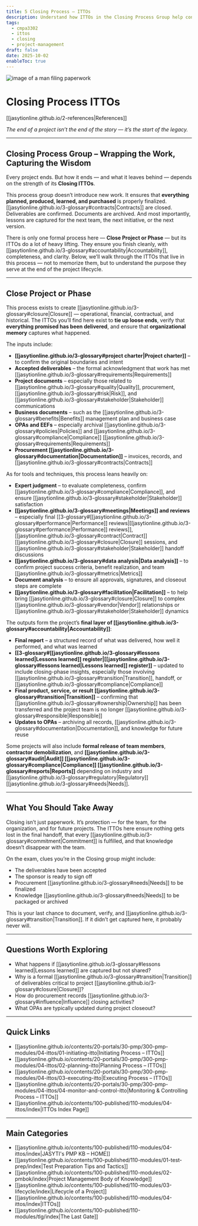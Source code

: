 ```yaml
---
title: 5 Closing Process – ITTOs
description: Understand how ITTOs in the Closing Process Group help consolidate, finalize, and hand off project knowledge, deliverables, and [[3-glossary#documentation|Documentation]].
tags:
  - cmpa3302
  - ittos
  - closing
  - project-management
draft: false
date: 2025-10-02
enableToc: true
---
```

![image of a man filing paperwork](jasytionline.github.io/assets/images/modules/closing-itto.png)
# Closing Process ITTOs  
[[jasytionline.github.io/2-references|References]]  

*The end of a project isn’t the end of the story — it’s the start of the legacy.*

---

## Closing Process Group – Wrapping the Work, Capturing the Wisdom

Every project ends. But how it ends — and what it leaves behind — depends on the strength of its **Closing ITTOs**.

This process group doesn’t introduce new work. It ensures that **everything planned, produced, learned, and purchased** is properly finalized. [[jasytionline.github.io/3-glossary#contracts|Contracts]] are closed. Deliverables are confirmed. Documents are archived. And most importantly, lessons are captured for the next team, the next initiative, or the next version.

There is only one formal process here — **Close Project or Phase** — but its ITTOs do a lot of heavy lifting. They ensure you finish cleanly, with [[jasytionline.github.io/3-glossary#accountability|Accountability]], completeness, and clarity. Below, we’ll walk through the ITTOs that live in this process — not to memorize them, but to understand the purpose they serve at the end of the project lifecycle.

---

## Close Project or Phase

This process exists to create [[jasytionline.github.io/3-glossary#closure|Closure]] — operational, financial, contractual, and historical. The ITTOs you’ll find here exist to **tie up loose ends**, verify that **everything promised has been delivered**, and ensure that **organizational memory** captures what happened.

The inputs include:
- **[[jasytionline.github.io/3-glossary#project charter|Project charter]]** – to confirm the original boundaries and intent
- **Accepted deliverables** – the formal acknowledgment that work has met [[jasytionline.github.io/3-glossary#requirements|Requirements]]
- **Project documents** – especially those related to [[jasytionline.github.io/3-glossary#quality|Quality]], procurement, [[jasytionline.github.io/3-glossary#risk|Risk]], and [[jasytionline.github.io/3-glossary#stakeholder|Stakeholder]] communications
- **Business documents** – such as the [[jasytionline.github.io/3-glossary#benefits|Benefits]] management plan and business case
- **OPAs and EEFs** – especially archival [[jasytionline.github.io/3-glossary#policies|Policies]] and [[jasytionline.github.io/3-glossary#compliance|Compliance]] [[jasytionline.github.io/3-glossary#requirements|Requirements]]
- **Procurement [[jasytionline.github.io/3-glossary#documentation|Documentation]]** – invoices, records, and [[jasytionline.github.io/3-glossary#contracts|Contracts]]

As for tools and techniques, this process leans heavily on:
- **Expert judgment** – to evaluate completeness, confirm [[jasytionline.github.io/3-glossary#compliance|Compliance]], and ensure [[jasytionline.github.io/3-glossary#stakeholder|Stakeholder]] satisfaction
- **[[jasytionline.github.io/3-glossary#meetings|Meetings]] and reviews** – especially final [[3-glossary#[[jasytionline.github.io/3-glossary#performance|Performance]] reviews|[[jasytionline.github.io/3-glossary#performance|Performance]] reviews]], [[jasytionline.github.io/3-glossary#contract|Contract]] [[jasytionline.github.io/3-glossary#closure|Closure]] sessions, and [[jasytionline.github.io/3-glossary#stakeholder|Stakeholder]] handoff discussions
- **[[jasytionline.github.io/3-glossary#data analysis|Data analysis]]** – to confirm project success criteria, benefit realization, and team [[jasytionline.github.io/3-glossary#metrics|Metrics]]
- **Document analysis** – to ensure all approvals, signatures, and closeout steps are complete
- **[[jasytionline.github.io/3-glossary#facilitation|Facilitation]]** – to help bring [[jasytionline.github.io/3-glossary#closure|Closure]] to complex [[jasytionline.github.io/3-glossary#vendor|Vendor]] relationships or [[jasytionline.github.io/3-glossary#stakeholder|Stakeholder]] dynamics

The outputs form the project’s **final layer of [[jasytionline.github.io/3-glossary#accountability|Accountability]]**:
- **Final report** – a structured record of what was delivered, how well it performed, and what was learned
- **[[3-glossary#[[jasytionline.github.io/3-glossary#lessons learned|Lessons learned]] register|[[jasytionline.github.io/3-glossary#lessons learned|Lessons learned]] register]]** – updated to include closing-phase insights, especially those involving [[jasytionline.github.io/3-glossary#transition|Transition]], handoff, or [[jasytionline.github.io/3-glossary#compliance|Compliance]]
- **Final product, service, or result [[jasytionline.github.io/3-glossary#transition|Transition]]** – confirming that [[jasytionline.github.io/3-glossary#ownership|Ownership]] has been transferred and the project team is no longer [[jasytionline.github.io/3-glossary#responsible|Responsible]]
- **Updates to OPAs** – archiving all records, [[jasytionline.github.io/3-glossary#documentation|Documentation]], and knowledge for future reuse

Some projects will also include **formal release of team members**, **contractor demobilization**, and **[[jasytionline.github.io/3-glossary#audit|Audit]] [[jasytionline.github.io/3-glossary#compliance|Compliance]] [[jasytionline.github.io/3-glossary#reports|Reports]]** depending on industry and [[jasytionline.github.io/3-glossary#regulatory|Regulatory]] [[jasytionline.github.io/3-glossary#needs|Needs]].

---

## What You Should Take Away

Closing isn’t just paperwork. It’s protection — for the team, for the organization, and for future projects. The ITTOs here ensure nothing gets lost in the final handoff, that every [[jasytionline.github.io/3-glossary#commitment|Commitment]] is fulfilled, and that knowledge doesn’t disappear with the team.

On the exam, clues you’re in the Closing group might include:
- The deliverables have been accepted
- The sponsor is ready to sign off
- Procurement [[jasytionline.github.io/3-glossary#needs|Needs]] to be finalized
- Knowledge [[jasytionline.github.io/3-glossary#needs|Needs]] to be packaged or archived

This is your last chance to document, verify, and [[jasytionline.github.io/3-glossary#transition|Transition]]. If it didn’t get captured here, it probably never will.

---

## Questions Worth Exploring

- What happens if [[jasytionline.github.io/3-glossary#lessons learned|Lessons learned]] are captured but not shared?
- Why is a formal [[jasytionline.github.io/3-glossary#transition|Transition]] of deliverables critical to project [[jasytionline.github.io/3-glossary#closure|Closure]]?
- How do procurement records [[jasytionline.github.io/3-glossary#influence|Influence]] closing activities?
- What OPAs are typically updated during project closeout?

---

## Quick Links

- [[jasytionline.github.io/contents/20-portals/30-pmp/300-pmp-modules/04-ittos/01-initiating-itto|Initiating Process – ITTOs]]
- [[jasytionline.github.io/contents/20-portals/30-pmp/300-pmp-modules/04-ittos/02-planning-itto|Planning Process – ITTOs]]
- [[jasytionline.github.io/contents/20-portals/30-pmp/300-pmp-modules/04-ittos/03-executing-itto|Executing Process – ITTOs]]
- [[jasytionline.github.io/contents/20-portals/30-pmp/300-pmp-modules/04-ittos/04-monitor-and-control-itto|Monitoring & Controlling Process – ITTOs]]
- [[jasytionline.github.io/contents/100-published/110-modules/04-ittos/index|ITTOs Index Page]]

---

## Main Categories

- [[jasytionline.github.io/contents/100-published/110-modules/04-ittos/index|JASYTI's PMP KB – HOME]]
- [[jasytionline.github.io/contents/100-published/110-modules/01-test-prep/index|Test Preparation Tips and Tactics]]
- [[jasytionline.github.io/contents/100-published/110-modules/02-pmbok/index|Project Management Body of Knowledge]]
- [[jasytionline.github.io/contents/100-published/110-modules/03-lifecycle/index|Lifecycle of a Project]]
- [[jasytionline.github.io/contents/100-published/110-modules/04-ittos/index|ITTOs]]
- [[jasytionline.github.io/contents/100-published/110-modules/tlg/index|The Last Gate]]
